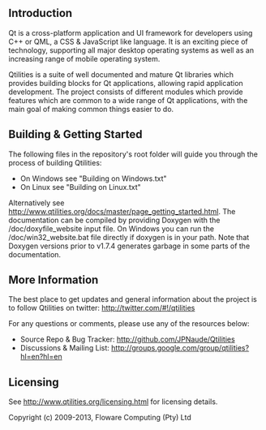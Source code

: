 Introduction
------------

Qt is a cross-platform application and UI framework for developers using C++ or QML, a CSS & JavaScript like language. It is an exciting piece of technology, supporting all major desktop operating systems as well as an increasing range of mobile operating system.

Qtilities is a suite of well documented and mature Qt libraries which provides building blocks for Qt applications, allowing rapid application development. The project consists of different modules which provide features which are common to a wide range of Qt applications, with the main goal of making common things easier to do.

Building & Getting Started
--------------------------

The following files in the repository's root folder will guide you through the process of building Qtilities:

* On Windows see "Building on Windows.txt"
* On Linux see "Building on Linux.txt"

Alternatively see http://www.qtilities.org/docs/master/page_getting_started.html. The documentation can be compiled by providing Doxygen with the /doc/doxyfile_website input file. On Windows you can run the /doc/win32_website.bat file directly if doxygen is in your path. Note that Doxygen versions prior to v1.7.4 generates garbage in some parts of the documentation.

More Information
----------------

The best place to get updates and general information about the project is to follow Qtilities on twitter: http://twitter.com/#!/qtilities

For any questions or comments, please use any of the resources below:

* Source Repo & Bug Tracker: http://github.com/JPNaude/Qtilities
* Discussions & Mailing List: http://groups.google.com/group/qtilities?hl=en?hl=en

Licensing
---------
See http://www.qtilities.org/licensing.html for licensing details.

Copyright (c) 2009-2013, Floware Computing (Pty) Ltd

